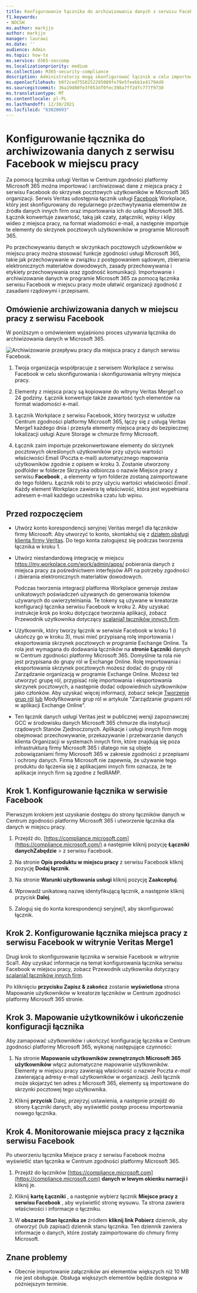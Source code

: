 ```yaml
---
title: Konfigurowanie łącznika do archiwizowania danych z serwisu Facebook w aplikacji Microsoft 365
f1.keywords:
- NOCSH
ms.author: markjjo
author: markjjo
manager: laurawi
ms.date: ''
audience: Admin
ms.topic: how-to
ms.service: O365-seccomp
ms.localizationpriority: medium
ms.collection: M365-security-compliance
description: Administratorzy mogą skonfigurować łącznik w celu importowania i archiwizowania danych z miejsca pracy z serwisu Facebook, który jest archiwizowany w witrynie Veritas Merge1 w Microsoft 365. Skonfigurowanie łącznika wymaga współpracy z veritas Ten łącznik umożliwia archiwizowanie danych ze źródeł danych innych firm w programie Microsoft 365 w celu zarządzania danymi innych firm za pomocą funkcji zgodności, takich jak archiwizacja ze względu na zgodność z przepisami, wyszukiwanie zawartości i zasady przechowywania.
ms.openlocfilehash: b9f2ced7558252295089fe79e5feebb1e41794d9
ms.sourcegitcommit: 36a19d80fe3f053df0fec398a7ff2dfc777f9730
ms.translationtype: MT
ms.contentlocale: pl-PL
ms.lasthandoff: 12/30/2021
ms.locfileid: "63020693"
---
```

# <a name="set-up-a-connector-to-archive-workplace-from-facebook-data"></a>Konfigurowanie łącznika do archiwizowania danych z serwisu Facebook w miejscu pracy

Za pomocą łącznika usługi Veritas w Centrum zgodności platformy Microsoft 365 można importować i archiwizować dane z miejsca pracy z serwisu Facebook do skrzynek pocztowych użytkowników w Microsoft 365 organizacji. Serwis Veritas udostępnia łącznik usługi [Facebook](https://globanet.com/workplace/) Workplace, który jest skonfigurowany do regularnego przechwytywania elementów ze źródła danych innych firm oraz importowania ich do usługi Microsoft 365. Łącznik konwertuje zawartość, taką jak czaty, załączniki, wpisy i klipy wideo z miejsca pracy, na format wiadomości e-mail, a następnie importuje te elementy do skrzynek pocztowych użytkowników w programie Microsoft 365.

Po przechowywaniu danych w skrzynkach pocztowych użytkowników w miejscu pracy można stosować funkcje zgodności usługi Microsoft 365, takie jak przechowywanie w związku z postępowaniem sądowym, zbierania elektronicznych materiałów dowodowych, zasady przechowywania i etykiety przechowywania oraz zgodność komunikacji. Importowanie i archiwizowanie danych w programie Microsoft 365 za pomocą łącznika serwisu Facebook w miejscu pracy może ułatwić organizacji zgodność z zasadami rządowymi i przepisami.

## <a name="overview-of-archiving-workplace-from-facebook-data"></a>Omówienie archiwizowania danych w miejscu pracy z serwisu Facebook

W poniższym o omówieniem wyjaśniono proces używania łącznika do archiwizowania danych w Microsoft 365.

![Archiwizowanie przepływu pracy dla miejsca pracy z danych serwisu Facebook.](../media/WorkplaceConnectorWorkflow.png)

1. Twoja organizacja współpracuje z serwisem Workplace z serwisu Facebook w celu skonfigurowania i skonfigurowania witryny miejsca pracy.

2. Elementy z miejsca pracy są kopiowane do witryny Veritas Merge1 co 24 godziny. Łącznik konwertuje także zawartość tych elementów na format wiadomości e-mail.

3. Łącznik Workplace z serwisu Facebook, który tworzysz w usłudze Centrum zgodności platformy Microsoft 365, łączy się z usługą Veritas Merge1 każdego dnia i przesyła elementy miejsca pracy do bezpiecznej lokalizacji usługi Azure Storage w chmurze firmy Microsoft.

4. Łącznik zaim importuje przekonwertowane elementy do skrzynek pocztowych określonych użytkowników przy użyciu wartości właściwości  Email (Poczta e-mail) automatycznego mapowania użytkowników zgodnie z opisem w kroku 3. Zostanie utworzony podfolder w folderze Skrzynka odbiorcza o nazwie Miejsce pracy z serwisu **Facebook** , a elementy w tym folderze zostaną zaimportowane do tego folderu. Łącznik robi to przy użyciu wartości właściwości *Email* . Każdy element Workplace zawiera tę właściwość, która jest wypełniana adresem e-mail każdego uczestnika czatu lub wpisu.

## <a name="before-you-begin"></a>Przed rozpoczęciem

- Utwórz konto korespondencji seryjnej Veritas merge1 dla łączników firmy Microsoft. Aby utworzyć to konto, skontaktuj się z [działem obsługi klienta firmy Veritas](https://globanet.com/ms-connectors-contact). Do tego konta zalogujesz się podczas tworzenia łącznika w kroku 1.

- Utwórz niestandardową integrację w miejscu https://my.workplace.com/work/admin/apps/ pobierania danych z miejsca pracy za pośrednictwem interfejsów API na potrzeby zgodności i zbierania elektronicznych materiałów dowodowych.

   Podczas tworzenia integracji platforma Workplace generuje zestaw unikatowych poświadczeń używanych do generowania tokenów używanych do uwierzytelniania. Te tokeny są używane w kreatorze konfiguracji łącznika serwisu Facebook w kroku 2. Aby uzyskać instrukcje krok po kroku dotyczące tworzenia aplikacji, zobacz Przewodnik użytkownika dotyczący [scalania1 łączników innych firm](https://docs.ms.merge1.globanetportal.com/Merge1%20Third-Party%20Connectors%20Workplace%20from%20Facebook%20User%20Guide%20.pdf).

- Użytkownik, który tworzy łącznik w serwisie Facebook w kroku 1 (i ukończy go w kroku 3), musi mieć przypisaną rolę importowania i eksportowania skrzynek pocztowych w programie Exchange Online. Ta rola jest wymagana do dodawania łączników na **stronie Łączniki** danych w Centrum zgodności platformy Microsoft 365. Domyślnie ta rola nie jest przypisana do grupy ról w Exchange Online. Rolę importowania i eksportowania skrzynek pocztowych możesz dodać do grupy ról Zarządzanie organizacją w programie Exchange Online. Możesz też utworzyć grupę ról, przypisać rolę importowania i eksportowania skrzynek pocztowych, a następnie dodać odpowiednich użytkowników jako członków. Aby uzyskać więcej informacji, zobacz sekcje [Tworzenie grup ról](/Exchange/permissions-exo/role-groups#create-role-groups) [lub](/Exchange/permissions-exo/role-groups#modify-role-groups) Modyfikowanie grup ról w artykule "Zarządzanie grupami ról w aplikacji Exchange Online".

- Ten łącznik danych usługi Veritas jest w publicznej wersji zapoznawczej GCC w środowisku danych Microsoft 365 chmurze dla instytucji rządowych Stanów Zjednoczonych. Aplikacje i usługi innych firm mogą obejmować przechowywanie, przekazywanie i przetwarzanie danych klienta Organizacji w systemach innych firm, które znajdują się poza infrastrukturą firmy Microsoft 365 i dlatego nie są objęte zobowiązaniami firmy Microsoft 365 w zakresie zgodności z przepisami i ochrony danych. Firma Microsoft nie zapewnia, że używanie tego produktu do łączenia się z aplikacjami innych firm oznacza, że te aplikacje innych firm są zgodne z fedRAMP.

## <a name="step-1-set-up-the-workplace-from-facebook-connector"></a>Krok 1. Konfigurowanie łącznika w serwisie Facebook

Pierwszym krokiem jest uzyskanie dostępu do strony  łączników danych w Centrum zgodności platformy Microsoft 365 i utworzenie łącznika dla danych w miejscu pracy.

1. Przejdź do, [https://compliance.microsoft.com](https://compliance.microsoft.com/) a następnie kliknij pozycję **Łączniki** **danychZabędzie** >  z serwisu Facebook.

2. Na stronie **Opis produktu w miejscu pracy** z serwisu Facebook kliknij pozycję **Dodaj łącznik**.

3. Na stronie **Warunki użytkowania usługi** kliknij pozycję **Zaakceptuj**.

4. Wprowadź unikatową nazwę identyfikującą łącznik, a następnie kliknij przycisk **Dalej**.

5. Zaloguj się do konta korespondencji seryjnej1, aby skonfigurować łącznik.

## <a name="step-2-configure-the-workplace-from-facebook-connector-on-the-veritas-merge1-site"></a>Krok 2. Konfigurowanie łącznika miejsca pracy z serwisu Facebook w witrynie Veritas Merge1

Drugi krok to skonfigurowanie łącznika w serwisie Facebook w witrynie Scal1. Aby uzyskać informacje na temat konfigurowania łącznika serwisu Facebook w miejscu pracy, zobacz Przewodnik użytkownika dotyczący [scalania1 łączników innych firm](https://docs.ms.merge1.globanetportal.com/Merge1%20Third-Party%20Connectors%20Workplace%20from%20Facebook%20User%20Guide%20.pdf).

Po kliknięciu **przycisku Zapisz & zakończ** zostanie **wyświetlona** strona Mapowanie użytkowników w kreatorze łączników w Centrum zgodności platformy Microsoft 365 stronie.

## <a name="step-3-map-users-and-complete-the-connector-setup"></a>Krok 3. Mapowanie użytkowników i ukończenie konfiguracji łącznika

Aby zamapować użytkowników i ukończyć konfigurację łącznika w Centrum zgodności platformy Microsoft 365, wykonaj następujące czynności:

1. Na stronie **Mapowanie użytkowników zewnętrznych Microsoft 365 użytkowników** włącz automatyczne mapowanie użytkowników. Elementy w miejscu pracy zawierają właściwość o nazwie Poczta *e-mail* zawierającą adresy e-mail użytkowników w organizacji. Jeśli łącznik może skojarzyć ten adres z Microsoft 365, elementy są importowane do skrzynki pocztowej tego użytkownika.

2. Kliknij **przycisk** Dalej, przejrzyj ustawienia, a następnie przejdź do strony  Łączniki danych, aby wyświetlić postęp procesu importowania nowego łącznika.

## <a name="step-4-monitor-the-workplace-from-facebook-connector"></a>Krok 4. Monitorowanie miejsca pracy z łącznika serwisu Facebook

Po utworzeniu łącznika Miejsce pracy z serwisu Facebook można wyświetlić stan łącznika w Centrum zgodności platformy Microsoft 365.

1. Przejdź do łączników [https://compliance.microsoft.com](https://compliance.microsoft.com) **danych w lewym okienku narracji i** kliknij je.

2. Kliknij **kartę Łączniki** , a następnie wybierz łącznik **Miejsce pracy z serwisu Facebook** , aby wyświetlić stronę wysuwu. Ta strona zawiera właściwości i informacje o łączniku.

3. W **obszarze Stan łącznika ze** źródłem **kliknij link Pobierz** dziennik, aby otworzyć (lub zapisać) dziennik stanu łącznika. Ten dziennik zawiera informacje o danych, które zostały zaimportowane do chmury firmy Microsoft.

## <a name="known-issues"></a>Znane problemy

- Obecnie importowanie załączników ani elementów większych niż 10 MB nie jest obsługuje. Obsługa większych elementów będzie dostępna w późniejszym terminie.